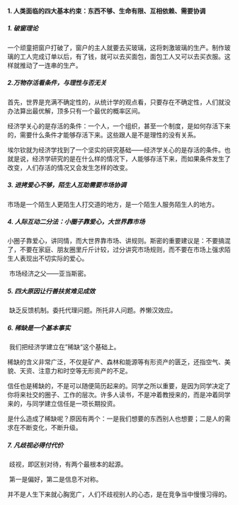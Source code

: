 #### 1. 人类面临的四大基本约束：东西不够、生命有限、互相依赖、需要协调

##### 1. 破窗理论

​	一个顽童把窗户打破了，窗户的主人就要去买玻璃，这将刺激玻璃的生产。制作玻璃的工人完成订单以后，有了钱，就可以去买面包，面包工人又可以去买衣服。这样就推动了一连串的生产。

##### 2.万物存活看条件，与理性与否无关

​	首先，世界是充满不确定性的，从统计学的观点看，只要存在不确定性，人们就没办法算出最优解，顶多只有一个最优的概率区间。

​	经济学关心的是存活的条件：一个人，一个组织，甚至一个制度，是如何存活下来的，需要什么条件才能够存活下来。这些跟人是不是理性的没有关系。

​	埃尔钦就为经济学找到了一个坚实的研究基础——经济学关心的是存活的条件。也就是说，经济学研究的是在什么样的情况下，人能够存活下来，而如果条件发生了改变，人们存活的情况又会发生怎样的改变。

##### 3. 进拷爱心不够，陌生人互助需要市场协调

​	市场是一个陌生人更陌生人打交道的地方，是一个陌生人服务陌生人的地方。

##### 4. 人际互动二分法：小圈子靠爱心，大世界靠市场

​	小圈子靠爱心，讲同情，而大世界靠市场、讲规则。斯密的重要建议是：不要搞混了，不要在家庭、朋友圈里斤斤计较，过分讲究市场规则，而不要在市场上强求陌生人表现出不切实际的爱心。

​	市场经济之父——亚当斯密。

##### 5. 四大原因让行善扶贫难见成效

​	缺乏反馈机制。委托代理问题。所托非人问题。养懒汉效应。

##### 6. 稀缺是一个基本事实

​	我们把经济学建立在”稀缺“这个基础上。

​	稀缺的含义非常广泛，不仅是矿产、森林和能源等有形资产的匮乏，还指空气、美貌、天资、注意力和时空等无形资产的不足。

​	信任也是稀缺的，不是可以随便简历起来的。同学之所以重要，是因为同学决定了你将来社交的圈子、工作的层次。许多人读书，不是冲着教授来的，而是冲着同学来的，与同学建立信任是一项长期投资。

​	是什么造成了稀缺呢？原因有两个：一是我们想要的东西别人也想要；二是人的需求在不断变化，不断升级。

##### 7. 凡歧视必得付代价

​	歧视，即区别对待，有两个最根本的起源。

​	第一是偏好，第二是信息不对称。

​	并不是人生下来就心胸宽广，人们不歧视别人的心态，是在竞争当中慢慢习得的。



